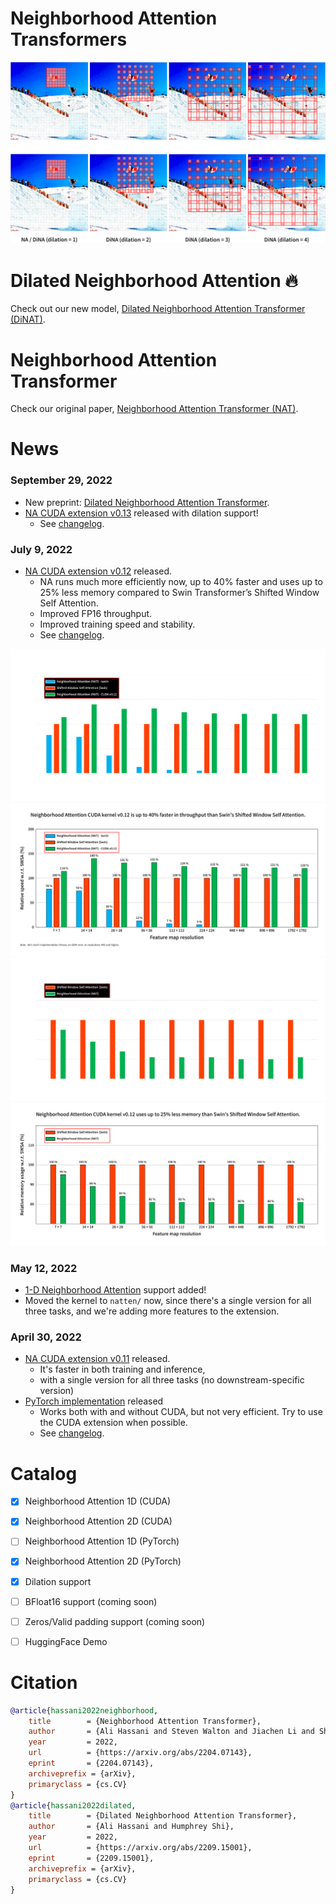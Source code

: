 # Neighborhood Attention Transformers

![NAT-Intro](assets/dinat/intro_dark.png#gh-dark-mode-only)
![NAT-Intro](assets/dinat/intro_light.png#gh-light-mode-only)


# Dilated Neighborhood Attention :fire:
Check out our new model, [Dilated Neighborhood Attention Transformer (DiNAT)](DiNAT.md).


# Neighborhood Attention Transformer
Check our original paper, [Neighborhood Attention Transformer (NAT)](NAT.md).

# News

### September 29, 2022
* New preprint: [Dilated Neighborhood Attention Transformer](DiNAT.md).
* [NA CUDA extension v0.13](NATTEN.md) released with dilation support!
  * See [changelog](CHANGELOG.md).

### July 9, 2022
* [NA CUDA extension v0.12](NATTEN.md) released.
  * NA runs much more efficiently now, up to 40% faster and uses up to 25% less memory compared to Swin Transformer’s Shifted Window Self Attention.
  * Improved FP16 throughput.
  * Improved training speed and stability.
  * See [changelog](CHANGELOG.md).

![V012](assets/natten/v012dark.png#gh-dark-mode-only) ![V012](assets/natten/v012light.png#gh-light-mode-only)
![V012](assets/natten/kernelmemory_dark.png#gh-dark-mode-only) ![V012](assets/natten/kernelmemory_light.png#gh-light-mode-only)


### May 12, 2022
* [1-D Neighborhood Attention](NATTEN.md) support added!
* Moved the kernel to `natten/` now, since there's a single version for all three tasks, and we're adding more features to the extension.

### April 30, 2022
* [NA CUDA extension v0.11](NATTEN.md) released.
  * It's faster in both training and inference, 
  * with a single version for all three tasks (no downstream-specific version)
* [PyTorch implementation](NATTEN.md) released
  * Works both with and without CUDA, but not very efficient. Try to use the CUDA extension when possible.
  * See [changelog](CHANGELOG.md).

# Catalog
- [x] Neighborhood Attention 1D (CUDA)
- [x] Neighborhood Attention 2D (CUDA)
- [ ] Neighborhood Attention 1D (PyTorch)
- [x] Neighborhood Attention 2D (PyTorch)
- [x] Dilation support
- [ ] BFloat16 support (coming soon)
- [ ] Zeros/Valid padding support (coming soon)
- [ ] HuggingFace Demo




# Citation
```bibtex
@article{hassani2022neighborhood,
	title        = {Neighborhood Attention Transformer},
	author       = {Ali Hassani and Steven Walton and Jiachen Li and Shen Li and Humphrey Shi},
	year         = 2022,
	url          = {https://arxiv.org/abs/2204.07143},
	eprint       = {2204.07143},
	archiveprefix = {arXiv},
	primaryclass = {cs.CV}
}
@article{hassani2022dilated,
	title        = {Dilated Neighborhood Attention Transformer},
	author       = {Ali Hassani and Humphrey Shi},
	year         = 2022,
	url          = {https://arxiv.org/abs/2209.15001},
	eprint       = {2209.15001},
	archiveprefix = {arXiv},
	primaryclass = {cs.CV}
}
```
